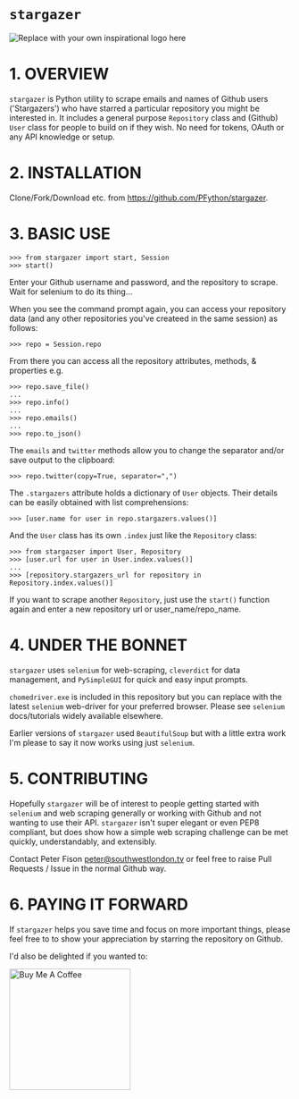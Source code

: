 # `stargazer`
![Replace with your own inspirational logo here](https://media.giphy.com/media/W22c9OqIB2DsWFBCTr/giphy.gif)
# 1. OVERVIEW
`stargazer` is Python utility to scrape emails and names of Github users ('Stargazers') who have starred a particular repository you might be interested in.  It includes a general purpose `Repository` class and (Github) `User` class for people to build on if they wish.  No need for tokens, OAuth or any API knowledge or setup.

# 2. INSTALLATION

Clone/Fork/Download etc. from https://github.com/PFython/stargazer.

# 3. BASIC USE

    >>> from stargazer import start, Session
    >>> start()

Enter your Github username and password, and the repository to scrape.  Wait for selenium to do its thing...

When you see the command prompt again, you can access your repository data (and any other repositories you've createed in the same session) as follows:

    >>> repo = Session.repo

From there you can access all the repository attributes, methods, & properties e.g.

    >>> repo.save_file()
    ...
    >>> repo.info()
    ...
    >>> repo.emails()
    ...
    >>> repo.to_json()

The `emails` and `twitter` methods allow you to change the separator and/or save output to the clipboard:

    >>> repo.twitter(copy=True, separator=",")

The `.stargazers` attribute holds a dictionary of `User` objects.  Their details can be easily obtained with list comprehensions:

    >>> [user.name for user in repo.stargazers.values()]

And the `User` class has its own `.index` just like the `Repository` class:

    >>> from stargazser import User, Repository
    >>> [user.url for user in User.index.values()]
    ...
    >>> [repository.stargazers_url for repository in Repository.index.values()]

If you want to scrape another `Repository`, just use the `start()` function again and enter a new repository url or user_name/repo_name.


# 4. UNDER THE BONNET
`stargazer` uses `selenium` for web-scraping, `cleverdict` for data management, and `PySimpleGUI` for quick and easy input prompts.

`chomedriver.exe` is included in this repository but you can replace with the latest `selenium` web-driver for your preferred browser.  Please see `selenium` docs/tutorials widely available elsewhere.



Earlier versions of `stargazer` used `BeautifulSoup` but with a little extra work I'm please to say it now works using just `selenium`.

# 5. CONTRIBUTING

Hopefully `stargazer` will be of interest to people getting started with `selenium` and web scraping generally or working with Github and not wanting to use their API.  `stargazer` isn't super elegant or even PEP8 compliant, but does show how a simple web scraping challenge can be met quickly, understandably, and extensibly.

Contact Peter Fison peter@southwestlondon.tv or feel free to raise Pull Requests / Issue in the normal Github way.

# 6. PAYING IT FORWARD


If `stargazer` helps you save time and focus on more important things, please feel free to to show your appreciation by starring the repository on Github.

I'd also be delighted if you wanted to:

<a href="https://www.buymeacoffee.com/pfython" target="_blank"><img src="https://cdn.buymeacoffee.com/buttons/v2/arial-yellow.png" alt="Buy Me A Coffee" width="217px" ></a>
